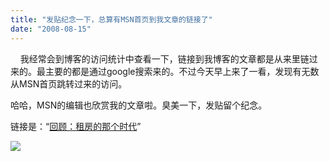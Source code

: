 ```yaml
---
title: "发贴纪念一下，总算有MSN首页到我文章的链接了"
date: "2008-08-15"
---
```


    我经常会到博客的访问统计中查看一下，链接到我博客的文章都是从来里链过来的。最主要的都是通过google搜索来的。不过今天早上来了一看，发现有无数从MSN首页跳转过来的访问。

哈哈，MSN的编辑也欣赏我的文章啦。臭美一下，发贴留个纪念。

链接是：“[回顾：租房的那个时代](https://ruanqizhen.wordpress.com/2007/10/31/%e7%a7%9f%e6%88%bf%e6%97%b6%e4%bb%a3%e7%9a%84%e5%9b%9e%e9%a1%be/)”

[![](http://2ujomw.bay.livefilestore.com/y1pxrd0HNJD442VXZLxrx7wb8VZCHGJGUT1ck3sKKRqMsggtV02V0XPcsBGQnfwEC2tjuvcD34NlLM?PARTNER=WRITER)](http://2ujomw.bay.livefilestore.com/y1p8fONu2CCjpeY17gC8WIEA46rfomoJkMxLo8pkYSmOKrppKrv2g0K1gONaVJxzwNMC7kKkFwUDRI?PARTNER=WRITER)
